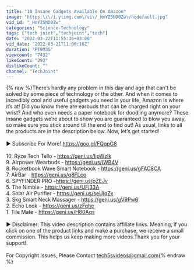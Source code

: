 ```yaml
---
title: "10 Insane Gadgets Available On Amazon"
image: "https:\/\/i.ytimg.com\/vi\/_HmYZ5ND0Zw\/hqdefault.jpg"
vid_id: "_HmYZ5ND0Zw"
categories: "Science-Technology"
tags: ["tech joint","techjoint","tech"]
date: "2022-03-22T11:55:36+03:00"
vid_date: "2022-03-21T11:00:16Z"
duration: "PT9M3S"
viewcount: "7432"
likeCount: "292"
dislikeCount: ""
channel: "TechJoint"
---
```

{% raw %}There’s hardly any problem in this day and age that can't be solved by some piece of technology or the other. And when it comes to incredibly cool and useful gadgets you need in your life, Amazon is where it’s at!  Did you know there are earbuds that can be charged right on your wrist?  And who even needs a paper notebook for doodling anymore?  These insane gadgets we’re about to show you are guaranteed to blow you away, so make sure you stick around till the end to find out! As usual, links to all the products are in the description below. Now, let’s get started!<br /><br />► Subscribe For More! <a rel="nofollow" target="blank" href="https://goo.gl/FQqpG8">https://goo.gl/FQqpG8</a><br /><br />10. Ryze Tech Tello - <a rel="nofollow" target="blank" href="https://geni.us/IipWzlk">https://geni.us/IipWzlk</a><br />9. Airpower Wearbuds - <a rel="nofollow" target="blank" href="https://geni.us/IWB4V">https://geni.us/IWB4V</a><br />8. Rocketbook Wave Smart Notebook - <a rel="nofollow" target="blank" href="https://geni.us/gFAC8CA">https://geni.us/gFAC8CA</a><br />7. AirBar - <a rel="nofollow" target="blank" href="https://geni.us/q8FLeo">https://geni.us/q8FLeo</a><br />6. SPYFINDER PRO -<a rel="nofollow" target="blank" href="https://geni.us/pZEJv">https://geni.us/pZEJv</a><br />5. The Nimble - <a rel="nofollow" target="blank" href="https://geni.us/UFj33A">https://geni.us/UFj33A</a><br />4. Solar Air Purifier - <a rel="nofollow" target="blank" href="https://geni.us/seUIqZx">https://geni.us/seUIqZx</a><br />3. Skg Smart Neck Massager - <a rel="nofollow" target="blank" href="https://geni.us/gV9Pw6">https://geni.us/gV9Pw6</a><br />2. Echo Look - <a rel="nofollow" target="blank" href="https://geni.us/zFqhe">https://geni.us/zFqhe</a><br />1. Tile Mate - <a rel="nofollow" target="blank" href="https://geni.us/H80Aqs">https://geni.us/H80Aqs</a> <br /><br />► Disclaimer: This video description contains affiliate links. Meaning, if you click on one of the product links and make a purchase, we receive a small commission. This helps us keep making more videos.Thank you for your support!<br /><br />For Copyright Issues, Please Contact tech5svideos@gmail.com{% endraw %}
